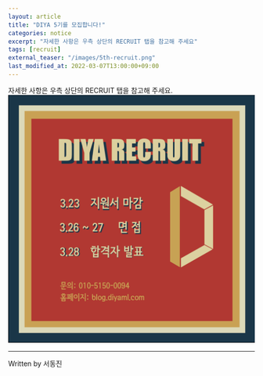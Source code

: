 ```yaml
---
layout: article
title: "DIYA 5기를 모집합니다!"
categories: notice
excerpt: "자세한 사항은 우측 상단의 RECRUIT 탭을 참고해 주세요"
tags: [recruit]
external_teaser: "/images/5th-recruit.png"
last_modified_at: 2022-03-07T13:00:00+09:00
---
```


자세한 사항은 우측 상단의 RECRUIT 탭을 참고해 주세요.  
![](/images/5th-recruit.png)


-----------

 Written by 
  서동진
